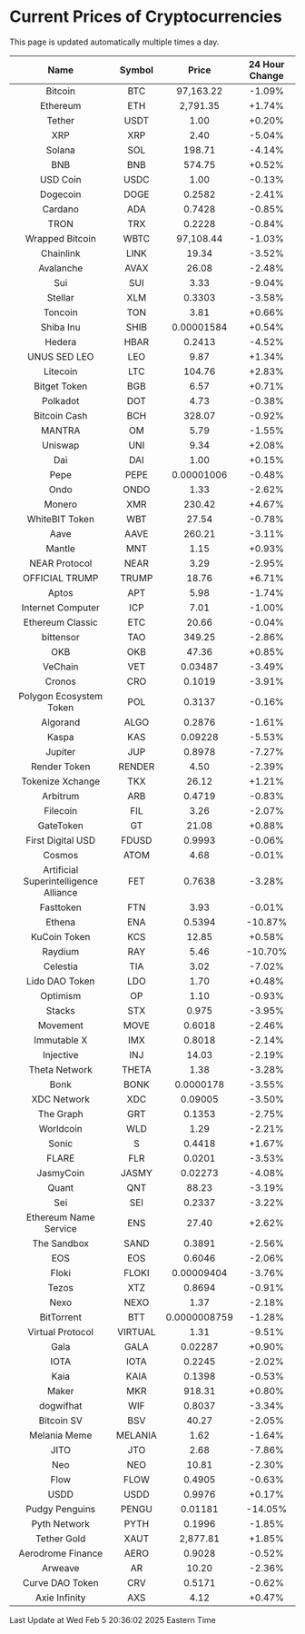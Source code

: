 # Current Prices of Cryptocurrencies
This page is updated automatically multiple times a day.

| Name | Symbol | Price | 24 Hour Change |
| :---: |:---:| :---: | :---: |
| Bitcoin | BTC | 97,163.22 | -1.09% |
| Ethereum | ETH | 2,791.35 | +1.74% |
| Tether | USDT | 1.00 | +0.20% |
| XRP | XRP | 2.40 | -5.04% |
| Solana | SOL | 198.71 | -4.14% |
| BNB | BNB | 574.75 | +0.52% |
| USD Coin | USDC | 1.00 | -0.13% |
| Dogecoin | DOGE | 0.2582 | -2.41% |
| Cardano | ADA | 0.7428 | -0.85% |
| TRON | TRX | 0.2228 | -0.84% |
| Wrapped Bitcoin | WBTC | 97,108.44 | -1.03% |
| Chainlink | LINK | 19.34 | -3.52% |
| Avalanche | AVAX | 26.08 | -2.48% |
| Sui | SUI | 3.33 | -9.04% |
| Stellar | XLM | 0.3303 | -3.58% |
| Toncoin | TON | 3.81 | +0.66% |
| Shiba Inu | SHIB | 0.00001584 | +0.54% |
| Hedera | HBAR | 0.2413 | -4.52% |
| UNUS SED LEO | LEO | 9.87 | +1.34% |
| Litecoin | LTC | 104.76 | +2.83% |
| Bitget Token | BGB | 6.57 | +0.71% |
| Polkadot | DOT | 4.73 | -0.38% |
| Bitcoin Cash | BCH | 328.07 | -0.92% |
| MANTRA | OM | 5.79 | -1.55% |
| Uniswap | UNI | 9.34 | +2.08% |
| Dai | DAI | 1.00 | +0.15% |
| Pepe | PEPE | 0.00001006 | -0.48% |
| Ondo | ONDO | 1.33 | -2.62% |
| Monero | XMR | 230.42 | +4.67% |
| WhiteBIT Token | WBT | 27.54 | -0.78% |
| Aave | AAVE | 260.21 | -3.11% |
| Mantle | MNT | 1.15 | +0.93% |
| NEAR Protocol | NEAR | 3.29 | -2.95% |
| OFFICIAL TRUMP | TRUMP | 18.76 | +6.71% |
| Aptos | APT | 5.98 | -1.74% |
| Internet Computer | ICP | 7.01 | -1.00% |
| Ethereum Classic | ETC | 20.66 | -0.04% |
| bittensor | TAO | 349.25 | -2.86% |
| OKB | OKB | 47.36 | +0.85% |
| VeChain | VET | 0.03487 | -3.49% |
| Cronos | CRO | 0.1019 | -3.91% |
| Polygon Ecosystem Token | POL | 0.3137 | -0.16% |
| Algorand | ALGO | 0.2876 | -1.61% |
| Kaspa | KAS | 0.09228 | -5.53% |
| Jupiter | JUP | 0.8978 | -7.27% |
| Render Token | RENDER | 4.50 | -2.39% |
| Tokenize Xchange | TKX | 26.12 | +1.21% |
| Arbitrum | ARB | 0.4719 | -0.83% |
| Filecoin | FIL | 3.26 | -2.07% |
| GateToken | GT | 21.08 | +0.88% |
| First Digital USD | FDUSD | 0.9993 | -0.06% |
| Cosmos | ATOM | 4.68 | -0.01% |
| Artificial Superintelligence Alliance | FET | 0.7638 | -3.28% |
| Fasttoken | FTN | 3.93 | -0.01% |
| Ethena | ENA | 0.5394 | -10.87% |
| KuCoin Token | KCS | 12.85 | +0.58% |
| Raydium | RAY | 5.46 | -10.70% |
| Celestia | TIA | 3.02 | -7.02% |
| Lido DAO Token | LDO | 1.70 | +0.48% |
| Optimism | OP | 1.10 | -0.93% |
| Stacks | STX | 0.975 | -3.95% |
| Movement | MOVE | 0.6018 | -2.46% |
| Immutable X | IMX | 0.8018 | -2.14% |
| Injective | INJ | 14.03 | -2.19% |
| Theta Network | THETA | 1.38 | -3.28% |
| Bonk | BONK | 0.0000178 | -3.55% |
| XDC Network | XDC | 0.09005 | -3.50% |
| The Graph | GRT | 0.1353 | -2.75% |
| Worldcoin | WLD | 1.29 | -2.21% |
| Sonic | S | 0.4418 | +1.67% |
| FLARE | FLR | 0.0201 | -3.53% |
| JasmyCoin | JASMY | 0.02273 | -4.08% |
| Quant | QNT | 88.23 | -3.19% |
| Sei | SEI | 0.2337 | -3.22% |
| Ethereum Name Service | ENS | 27.40 | +2.62% |
| The Sandbox | SAND | 0.3891 | -2.56% |
| EOS | EOS | 0.6046 | -2.06% |
| Floki | FLOKI | 0.00009404 | -3.76% |
| Tezos | XTZ | 0.8694 | -0.91% |
| Nexo | NEXO | 1.37 | -2.18% |
| BitTorrent | BTT | 0.0000008759 | -1.28% |
| Virtual Protocol | VIRTUAL | 1.31 | -9.51% |
| Gala | GALA | 0.02287 | +0.90% |
| IOTA | IOTA | 0.2245 | -2.02% |
| Kaia | KAIA | 0.1398 | -0.53% |
| Maker | MKR | 918.31 | +0.80% |
| dogwifhat | WIF | 0.8037 | -3.34% |
| Bitcoin SV | BSV | 40.27 | -2.05% |
| Melania Meme | MELANIA | 1.62 | -1.64% |
| JITO | JTO | 2.68 | -7.86% |
| Neo | NEO | 10.81 | -2.30% |
| Flow | FLOW | 0.4905 | -0.63% |
| USDD | USDD | 0.9976 | +0.17% |
| Pudgy Penguins | PENGU | 0.01181 | -14.05% |
| Pyth Network | PYTH | 0.1996 | -1.85% |
| Tether Gold | XAUT | 2,877.81 | +1.85% |
| Aerodrome Finance | AERO | 0.9028 | -0.52% |
| Arweave | AR | 10.20 | -2.36% |
| Curve DAO Token | CRV | 0.5171 | -0.62% |
| Axie Infinity | AXS | 4.12 | +0.47% |

Last Update at Wed Feb  5 20:36:02 2025 Eastern Time